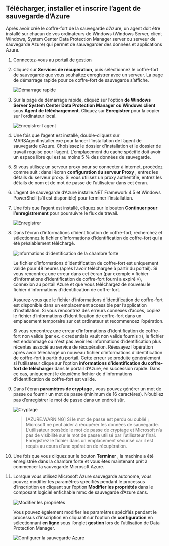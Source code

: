 ## <a name="download-install-and-register-the-azure-backup-agent"></a>Télécharger, installer et inscrire l’agent de sauvegarde d’Azure

Après avoir créé le coffre-fort de la sauvegarde d’Azure, un agent doit être installé sur chacun de vos ordinateurs de Windows (Windows Server, client Windows, System Center Data Protection Manager server ou serveur de sauvegarde Azure) qui permet de sauvegarder des données et applications Azure.

1. Connectez-vous au [portail de gestion](https://manage.windowsazure.com/)

2. Cliquez sur **Services de récupération**, puis sélectionnez le coffre-fort de sauvegarde que vous souhaitez enregistrer avec un serveur. La page de démarrage rapide pour ce coffre-fort de sauvegarde s’affiche.

    ![Démarrage rapide](./media/backup-install-agent/quickstart.png)

3. Sur la page de démarrage rapide, cliquez sur l’option **de Windows Server System Center Data Protection Manager ou Windows client** sous **Agent de téléchargement**. Cliquez sur **Enregistrer** pour la copier sur l’ordinateur local.

    ![Enregistrer l’agent](./media/backup-install-agent/agent.png)

4. Une fois que l’agent est installé, double-cliquez sur MARSAgentInstaller.exe pour lancer l’installation de l’agent de sauvegarde d’Azure. Choisissez le dossier d’installation et le dossier de travail requise pour l’agent. L’emplacement du cache spécifié doit avoir un espace libre qui est au moins 5 % des données de sauvegarde.

5.  Si vous utilisez un serveur proxy pour se connecter à internet, procédez comme suit : dans l’écran **configuration du serveur Proxy** , entrez les détails du serveur proxy. Si vous utilisez un proxy authentifié, entrez les détails de nom et de mot de passe de l’utilisateur dans cet écran.

6.  L’agent de sauvegarde d’Azure installe.NET Framework 4.5 et Windows PowerShell (s’il est disponible) pour terminer l’installation.

7.  Une fois que l’agent est installé, cliquez sur le bouton **Continuer pour l’enregistrement** pour poursuivre le flux de travail.

    ![Enregistrer](./media/backup-install-agent/register.png)

8. Dans l’écran d’informations d’identification de coffre-fort, recherchez et sélectionnez le fichier d’informations d’identification de coffre-fort qui a été préalablement téléchargé.

    ![Informations d’identification de la chambre forte](./media/backup-install-agent/vc.png)

    Le fichier d’informations d’identification de coffre-fort est uniquement valide pour 48 heures (après l’avoir téléchargée à partir du portail). Si vous rencontrez une erreur dans cet écran (par exemple « fichier d’informations d’identification de coffre-fort fourni a expiré »), connexion au portail Azure et que vous téléchargez de nouveau le fichier d’informations d’identification de coffre-fort.

    Assurez-vous que le fichier d’informations d’identification de coffre-fort est disponible dans un emplacement accessible par l’application d’installation. Si vous rencontrez des erreurs connexes d’accès, copiez le fichier d’informations d’identification de coffre-fort dans un emplacement temporaire sur cet ordinateur et recommencez l’opération.

    Si vous rencontrez une erreur d’informations d’identification de coffre-fort non valide (par ex. « credentials vault non valide fournis »), le fichier est endommagé ou n'est pas avoir les informations d’identification plus récentes associé au service de récupération. Réessayez l’opération après avoir téléchargé un nouveau fichier d’informations d’identification de coffre-fort à partir du portail. Cette erreur se produite généralement si l’utilisateur clique sur l’option **informations d’identification du coffre-fort de télécharger** dans le portail d’Azure, en succession rapide. Dans ce cas, uniquement le deuxième fichier de d’informations d’identification de coffre-fort est valide.

9. Dans l’écran **paramètres de cryptage** , vous pouvez générer un mot de passe ou fournir un mot de passe (minimum de 16 caractères). N’oubliez pas d’enregistrer le mot de passe dans un endroit sûr.

    ![Cryptage](./media/backup-install-agent/encryption.png)

    > [AZURE.WARNING] Si le mot de passe est perdu ou oublié ; Microsoft ne peut aider à récupérer les données de sauvegarde. L’utilisateur possède le mot de passe de cryptage et Microsoft n’a pas de visibilité sur le mot de passe utilisé par l’utilisateur final. Enregistrez le fichier dans un emplacement sécurisé car il est requis au cours d’une opération de récupération.

10. Une fois que vous cliquez sur le bouton **Terminer** , la machine a été enregistrée dans la chambre forte et vous êtes maintenant prêt à commencer la sauvegarde Microsoft Azure.

11. Lorsque vous utilisez Microsoft Azure sauvegarde autonome, vous pouvez modifier les paramètres spécifiés pendant le processus d’inscription en cliquant sur l’option **Modifier les propriétés** dans le composant logiciel enfichable mmc de sauvegarde d’Azure dans.

    ![Modifier les propriétés](./media/backup-install-agent/change.png)

    Vous pouvez également modifier les paramètres spécifiés pendant le processus d’inscription en cliquant sur l’option de **configuration** en sélectionnant **en ligne** sous l’onglet **gestion** lors de l’utilisation de Data Protection Manager.

    ![Configurer la sauvegarde Azure](./media/backup-install-agent/configure.png)
